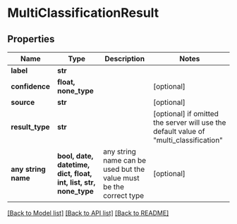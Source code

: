 # MultiClassificationResult


## Properties
Name | Type | Description | Notes
------------ | ------------- | ------------- | -------------
**label** | **str** |  | 
**confidence** | **float, none_type** |  | [optional] 
**source** | **str** |  | [optional] 
**result_type** | **str** |  | [optional]  if omitted the server will use the default value of "multi_classification"
**any string name** | **bool, date, datetime, dict, float, int, list, str, none_type** | any string name can be used but the value must be the correct type | [optional]

[[Back to Model list]](../README.md#documentation-for-models) [[Back to API list]](../README.md#documentation-for-api-endpoints) [[Back to README]](../README.md)


